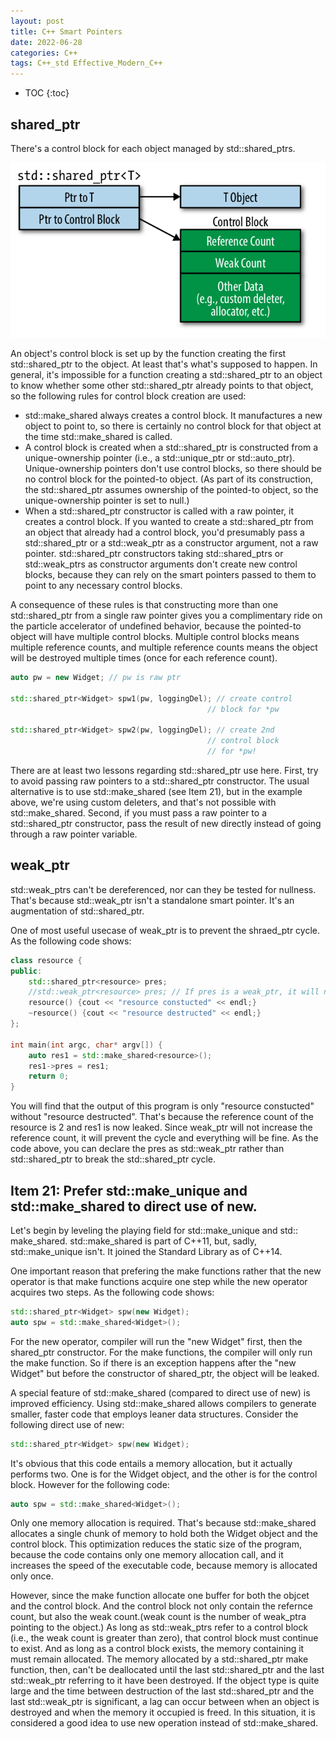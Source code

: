 ```yaml
---
layout: post
title: C++ Smart Pointers
date: 2022-06-28
categories: C++
tags: C++_std Effective_Modern_C++
---
```


* TOC
{:toc}

## shared_ptr

There's a control block for each object managed by std::shared_ptrs.

![shared_ptr control block](https://github.com/SaltyFish123/SaltyFish123.github.io/blob/master/assets/images/c++_notes/shared_ptr_control_block.png?raw=true)

An object's control block is set up by the function creating the first std::shared_ptr to the object. At least that's what's supposed to happen. In general, it's impossible for a function creating a std::shared_ptr to an object to know whether some other std::shared_ptr already points to that object, so the following rules for control block creation are used:

* std::make_shared always creates a control block. It manufactures a new object to point to, so there is certainly no control block for that object at the time std::make_shared is called.
* A control block is created when a std::shared_ptr is constructed from a unique-ownership pointer (i.e., a std::unique_ptr or std::auto_ptr). Unique-ownership pointers don't use control blocks, so there should be no control block for the pointed-to object. (As part of its construction, the std::shared_ptr assumes ownership of the pointed-to object, so the unique-ownership pointer is set to null.)
* When a std::shared_ptr constructor is called with a raw pointer, it creates a control block. If you wanted to create a std::shared_ptr from an object that already had a control block, you'd presumably pass a std::shared_ptr or a std::weak_ptr as a constructor argument, not a raw pointer. std::shared_ptr constructors taking std::shared_ptrs or std::weak_ptrs as constructor arguments don't create new control blocks, because they can rely on the smart pointers passed to them to point to any necessary control blocks.

A consequence of these rules is that constructing more than one std::shared_ptr from a single raw pointer gives you a complimentary ride on the particle accelerator of undefined behavior, because the pointed-to object will have multiple control blocks. Multiple control blocks means multiple reference counts, and multiple reference counts means the object will be destroyed multiple times (once for each reference count).

```cpp
auto pw = new Widget; // pw is raw ptr

std::shared_ptr<Widget> spw1(pw, loggingDel); // create control
                                            // block for *pw

std::shared_ptr<Widget> spw2(pw, loggingDel); // create 2nd
                                            // control block
                                            // for *pw!
```

There are at least two lessons regarding std::shared_ptr use here. First, try to avoid passing raw pointers to a std::shared_ptr constructor. The usual alternative is to use std::make_shared (see Item 21), but in the example above, we're using custom deleters, and that's not possible with std::make_shared. Second, if you must pass a raw pointer to a std::shared_ptr constructor, pass the result of new directly instead of going through a raw pointer variable.

## weak_ptr

std::weak_ptrs can't be dereferenced, nor can they be tested for nullness. That's because std::weak_ptr isn't a standalone smart pointer. It's an augmentation of std::shared_ptr.

One of most useful usecase of weak_ptr is to prevent the shraed_ptr cycle. As the following code shows:

```cpp
class resource {
public:
    std::shared_ptr<resource> pres;
    //std::weak_ptr<resource> pres; // If pres is a weak_ptr, it will not increase the reference count
    resource() {cout << "resource constucted" << endl;}
    ~resource() {cout << "resource destructed" << endl;}
};

int main(int argc, char* argv[]) {
    auto res1 = std::make_shared<resource>();
    res1->pres = res1;
    return 0;
}
```

You will find that the output of this program is only "resource constucted" without "resource destructed". That's because the reference count of the resource is 2 and res1 is now leaked. Since weak_ptr will not increase the reference count, it will prevent the cycle and everything will be fine. As the code above, you can declare the pres as std::weak_ptr<resource> rather than std::shared_ptr<resource> to break the std::shared_ptr cycle.

## Item 21: Prefer std::make_unique and std::make_shared to direct use of new.

Let's begin by leveling the playing field for std::make_unique and std:: make_shared. std::make_shared is part of C++11, but, sadly, std::make_unique isn't. It joined the Standard Library as of C++14.

One important reason that prefering the make functions rather that the new operator is that make functions acquire one step while the new operator acquires two steps. As the following code shows:

```cpp
std::shared_ptr<Widget> spw(new Widget);
auto spw = std::make_shared<Widget>();
```

For the new operator, compiler will run the "new Widget" first, then the shared_ptr constructor. For the make functions, the compiler will only run the make function. So if there is an exception happens after the "new Widget" but before the constructor of shared_ptr, the object will be leaked.

A special feature of std::make_shared (compared to direct use of new) is improved efficiency. Using std::make_shared allows compilers to generate smaller, faster code that employs leaner data structures. Consider the following direct use of new:

```cpp
std::shared_ptr<Widget> spw(new Widget);
```

It's obvious that this code entails a memory allocation, but it actually performs two. One is for the Widget object, and the other is for the control block. However for the following code:

```cpp
auto spw = std::make_shared<Widget>();
```

Only one memory allocation is required. That's because std::make_shared allocates a single chunk of memory to hold both the Widget object and the control block. This optimization reduces the static size of the program, because the code contains only one memory allocation call, and it increases the speed of the executable code, because memory is allocated only once.

However, since the make function allocate one buffer for both the objcet and the control block. And the control block not only contain the refernce count, but also the weak count.(weak count is the number of weak_ptra pointing to the object.) As long as std::weak_ptrs refer to a control block (i.e., the weak count is greater than zero), that control block must continue to exist. And as long as a control block exists, the memory containing it must remain allocated. The memory allocated by a std::shared_ptr make function, then, can't be deallocated until the last std::shared_ptr and the last std::weak_ptr referring to it have been destroyed. If the object type is quite large and the time between destruction of the last std::shared_ptr and the last std::weak_ptr is significant, a lag can occur between when an object is destroyed and when the memory it occupied is freed. In this situation, it is considered a good idea to use new operation instead of std::make_shared.
